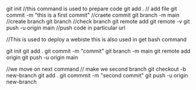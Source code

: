 git init
//this command is used to prepare code 
git add .
// add file
git commit -m "this is a first commit"
//craete commit
git branch -m main
//create branch
git branch
//check branch
git remote add <url>
git remote -v
git push -u origin main
//push code in particular url


//This is used to deploy a webiste  this is also used in get bash command

git init
git add .
git commit -m "commit"
git branch -m main
git remote add origin <url>
git push -u origin main

//we move on next command
// make we second branch
git checkout -b new-branch
git add .
git commmit -m "second commit"
git push -u origin new-branch




















